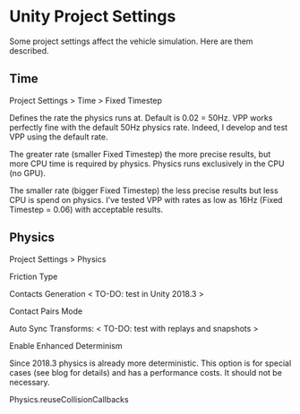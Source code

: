 
# Unity Project Settings

Some project settings affect the vehicle simulation. Here are them described.

## Time

Project Settings > Time > Fixed Timestep

Defines the rate the physics runs at. Default is 0.02 = 50Hz. VPP works perfectly fine with the
default 50Hz physics rate. Indeed, I develop and test VPP using the default rate.

The greater rate (smaller Fixed Timestep) the more precise results, but more CPU time is required by
physics. Physics runs exclusively in the CPU (no GPU).

The smaller rate (bigger Fixed Timestep) the less precise results but less CPU is spend on physics.
I've tested VPP with rates as low as 16Hz (Fixed Timestep = 0.06) with acceptable results.

## Physics

Project Settings > Physics

Friction Type

Contacts Generation
< TO-DO: test in Unity 2018.3 >

Contact Pairs Mode

Auto Sync Transforms:
< TO-DO: test with replays and snapshots >

Enable Enhanced Determinism

Since 2018.3 physics is already more deterministic. This option is for special cases (see blog for
details) and has a performance costs. It should not be necessary.

Physics.reuseCollisionCallbacks

